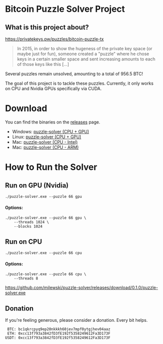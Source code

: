 # Bitcoin Puzzle Solver Project

## What is this project about?

https://privatekeys.pw/puzzles/bitcoin-puzzle-tx

> In 2015, in order to show the hugeness of the private key space (or maybe just for fun), someone created a "puzzle"
> where he chose keys in a certain smaller space and sent increasing amounts to each of those keys like this [...]

Several puzzles remain unsolved, amounting to a total of 956.5 BTC!

The goal of this project is to tackle these puzzles. Currently, it only works on CPU and Nvidia GPUs specifically via CUDA.

# Download

You can find the binaries on the [releases](https://github.com/milewski/puzzle-solver/releases) page. 

- Windows: [puzzle-solver (CPU + GPU)](https://github.com/milewski/puzzle-solver/releases/download/0.1.1/x86_64-windows_puzzle-solver.exe)
- Linux: [puzzle-solver (CPU + GPU)](https://github.com/milewski/puzzle-solver/releases/download/0.1.1/x86_64-linux_puzzle-solver)
- Mac: [puzzle-solver (CPU - Intel)](https://github.com/milewski/puzzle-solver/releases/download/0.1.1/x86_64-apple_puzzle-solver)
- Mac: [puzzle-solver (CPU - ARM)](https://github.com/milewski/puzzle-solver/releases/download/0.1.1/aarch64-apple_puzzle-solver)

# How to Run the Solver

## Run on GPU (Nvidia)

```shell
./puzzle-solver.exe --puzzle 66 gpu
```

#### Options:

```
./puzzle-solver.exe --puzzle 66 gpu \ 
    --threads 1024 \
    --blocks 1024
```

## Run on CPU

```shell
./puzzle-solver.exe --puzzle 66 cpu
```

#### Options:

```
./puzzle-solver.exe --puzzle 66 cpu \ 
    --threads 8
```

https://github.com/milewski/puzzle-solver/releases/download/0.1.0/puzzle-solver.exe
## Donation

If you're feeling generous, please consider a donation. Every bit helps.

```
 BTC: bc1qkrcpyq9ep20nkkkh60jev7mpf0ytgjhev04aaz
 ETH: 0xcc13f793a3842fD3fE192f5358249612Fa3D173F
USDT: 0xcc13f793a3842fD3fE192f5358249612Fa3D173F
```
